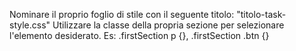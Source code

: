 Nominare il proprio foglio di stile con il seguente titolo: "titolo-task-style.css"
Utilizzare la classe della propria sezione per selezionare l'elemento desiderato. Es: .firstSection p {}, .firstSection .btn {}
